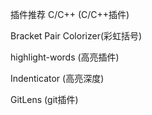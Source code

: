 插件推荐
C/C++ (C/C++插件)

Bracket Pair Colorizer(彩虹括号)

highlight-words (高亮插件)

Indenticator (高亮深度)

GitLens (git插件)


